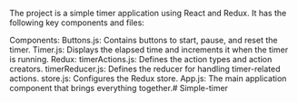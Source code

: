 The project is a simple timer application using React and Redux. It has the following key components and files:

Components:
Buttons.js: Contains buttons to start, pause, and reset the timer.
Timer.js: Displays the elapsed time and increments it when the timer is running.
Redux:
timerActions.js: Defines the action types and action creators.
timerReducer.js: Defines the reducer for handling timer-related actions.
store.js: Configures the Redux store.
App.js: The main application component that brings everything together.# Simple-timer
